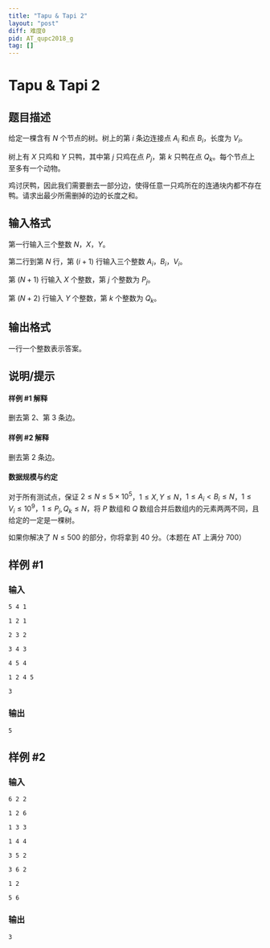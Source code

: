 ```yaml
---
title: "Tapu & Tapi 2"
layout: "post"
diff: 难度0
pid: AT_qupc2018_g
tag: []
---
```


# Tapu & Tapi 2

## 题目描述

给定一棵含有 $N$ 个节点的树。树上的第 $i$ 条边连接点 $A_i$ 和点 $B_i$，长度为 $V_i$。

树上有 $X$ 只鸡和 $Y$ 只鸭，其中第 $j$ 只鸡在点 $P_j$，第 $k$ 只鸭在点 $Q_k$。每个节点上至多有一个动物。

鸡讨厌鸭，因此我们需要删去一部分边，使得任意一只鸡所在的连通块内都不存在鸭。请求出最少所需删掉的边的长度之和。

## 输入格式

第一行输入三个整数 $N$，$X$，$Y$。

第二行到第 $N$ 行，第 $(i+1)$ 行输入三个整数 $A_i$，$B_i$，$V_i$。

第 $(N+1)$ 行输入 $X$ 个整数，第 $j$ 个整数为 $P_j$。

第 $(N+2)$ 行输入 $Y$ 个整数，第 $k$ 个整数为 $Q_k$。

## 输出格式

一行一个整数表示答案。

## 说明/提示

#### 样例 #1 解释

删去第 $2$、第 $3$ 条边。

#### 样例 #2 解释

删去第 $2$ 条边。

#### 数据规模与约定

对于所有测试点，保证 $2\le N\le 5\times 10^5$，$1\le X,Y\le N$，$1\le A_i\lt B_i\le N$，$1\le V_i\le 10^9$，$1\le P_j,Q_k\le N$，将 $P$ 数组和 $Q$ 数组合并后数组内的元素两两不同，且给定的一定是一棵树。

如果你解决了 $N\le 500$ 的部分，你将拿到 $40$ 分。（本题在 AT 上满分 $700$）

## 样例 #1

### 输入

```
5 4 1
1 2 1
2 3 2
3 4 3
4 5 4
1 2 4 5
3
```

### 输出

```
5
```

## 样例 #2

### 输入

```
6 2 2
1 2 6
1 3 3
1 4 4
3 5 2
3 6 2
1 2
5 6
```

### 输出

```
3
```


